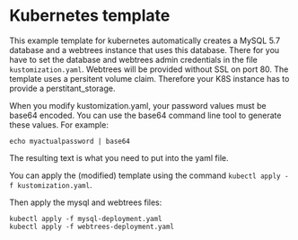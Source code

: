 # Kubernetes template

This example template for kubernetes automatically creates a MySQL 5.7 database and a webtrees instance that uses this database. There for  you have to set the database and webtrees admin credentials in the file `kustomization.yaml`.
Webtrees will be provided without SSL on port 80.
The template uses a persitent volume claim. Therefore your K8S instance has to provide a perstitant_storage.

When you modify kustomization.yaml, your password values must be base64 encoded. You can use the base64 command line tool to generate these values. For example:

```text
echo myactualpassword | base64
```

The resulting text is what you need to put into the yaml file.

You can apply the (modified) template using the command `kubectl apply -f kustomization.yaml`.

Then apply the mysql and webtrees files:

```text
kubectl apply -f mysql-deployment.yaml
kubectl apply -f webtrees-deployment.yaml
```

